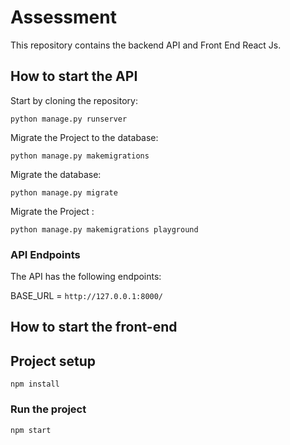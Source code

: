 # Assessment

This repository contains the backend API and Front End React Js. 

## How to start the API

Start by cloning the repository:

``
python manage.py runserver
``

Migrate the Project to the database:

``
python manage.py makemigrations
``

Migrate the database:

``
python manage.py migrate
``

Migrate the Project :

``
python manage.py makemigrations playground
``
### API Endpoints

The API has the following endpoints:

BASE_URL = ``http://127.0.0.1:8000/``

## How to start the front-end

## Project setup

```
npm install
```

### Run the project

```
npm start
```



